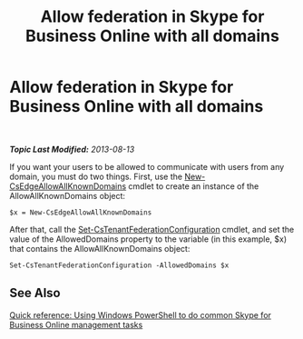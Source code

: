 ﻿---
title: Allow federation in Skype for Business Online with all domains
TOCTitle: Allow federation with all domains
ms:assetid: d26f1057-a76c-447a-9efe-72efdce4c15e
ms:mtpsurl: https://technet.microsoft.com/en-us/library/Dn362855(v=OCS.15)
ms:contentKeyID: 56558863
ms.date: 05/04/2015
mtps_version: v=OCS.15
---

<div data-xmlns="http://www.w3.org/1999/xhtml">

<div class="topic" data-xmlns="http://www.w3.org/1999/xhtml" data-msxsl="urn:schemas-microsoft-com:xslt" data-cs="http://msdn.microsoft.com/en-us/">

<div data-asp="http://msdn2.microsoft.com/asp">

# Allow federation in Skype for Business Online with all domains

</div>

<div id="mainSection">

<div id="mainBody">

<span> </span>

_**Topic Last Modified:** 2013-08-13_

If you want your users to be allowed to communicate with users from any domain, you must do two things. First, use the [New-CsEdgeAllowAllKnownDomains](new-csedgeallowallknowndomains.md) cmdlet to create an instance of the AllowAllKnownDomains object:

    $x = New-CsEdgeAllowAllKnownDomains

After that, call the [Set-CsTenantFederationConfiguration](set-cstenantfederationconfiguration.md) cmdlet, and set the value of the AllowedDomains property to the variable (in this example, $x) that contains the AllowAllKnownDomains object:

    Set-CsTenantFederationConfiguration -AllowedDomains $x

<div>

## See Also


[Quick reference: Using Windows PowerShell to do common Skype for Business Online management tasks](quick-reference-using-windows-powershell-to-do-common-skype-for-business-online-management-tasks.md)  
  

</div>

</div>

<span> </span>

</div>

</div>

</div>

